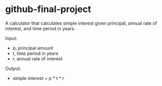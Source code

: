 # github-final-project
A calculator that calculates simple interest given principal, annual rate of interest, and time period in years.

Input:
- p, principal amount
- t, time period in years
- r, annual rate of interest

Output:
- simple interest = p * t * r
